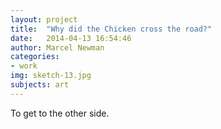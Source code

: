 ```yaml
---
layout: project
title:  "Why did the Chicken cross the road?"
date:   2014-04-13 16:54:46
author: Marcel Newman
categories:
- work
img: sketch-13.jpg
subjects: art
---
```

To get to the other side.